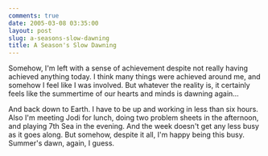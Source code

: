 ```yaml
---
comments: true
date: 2005-03-08 03:35:00
layout: post
slug: a-seasons-slow-dawning
title: A Season's Slow Dawning
---
```


Somehow, I'm left with a sense of achievement despite not really having achieved anything today.  I think many things were achieved around me, and somehow I feel like I was involved.  But whatever the reality is, it certainly feels like the summertime of our hearts and minds is dawning again...  

And back down to Earth.  I have to be up and working in less than six hours.  Also I'm meeting Jodi for lunch, doing two problem sheets in the afternoon, and playing 7th Sea in the evening.  And the week doesn't get any less busy as it goes along.  But somehow, despite it all, I'm happy being this busy.  Summer's dawn, again, I guess.
